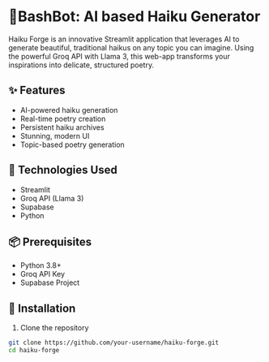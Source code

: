 # 🍃BashBot: AI based Haiku Generator

Haiku Forge is an innovative Streamlit application that leverages AI to generate beautiful, traditional haikus on any topic you can imagine. Using the powerful Groq API with Llama 3, this web-app transforms your inspirations into delicate, structured poetry.

## ✨ Features

- AI-powered haiku generation
- Real-time poetry creation
- Persistent haiku archives
- Stunning, modern UI
- Topic-based poetry generation

## 🚀 Technologies Used

- Streamlit
- Groq API (Llama 3)
- Supabase
- Python

## 📦 Prerequisites

- Python 3.8+
- Groq API Key
- Supabase Project

## 🔧 Installation

1. Clone the repository
```bash
git clone https://github.com/your-username/haiku-forge.git
cd haiku-forge
```
